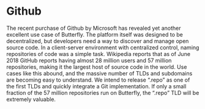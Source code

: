 # Github

The recent purchase of Github by Microsoft has revealed yet another excellent use case of Butterfly. The platform itself was designed to be decentralized, but developers need a way to discover and manage open source code. In a client-server environment with centralized control, naming repositories of code was a simple task. Wikipedia reports that as of June 2018 GitHub reports having almost 28 million users and 57 million repositories, making it the largest host of source code in the world. Use cases like this abound, and the massive number of TLDs and subdomains are becoming easy to understand. We intend to release “.repo” as one of the first TLDs and quickly integrate a Git implementation. If only a small fraction of the 57 million repositories run on Butterfly, the “.repo” TLD will be extremely valuable.

